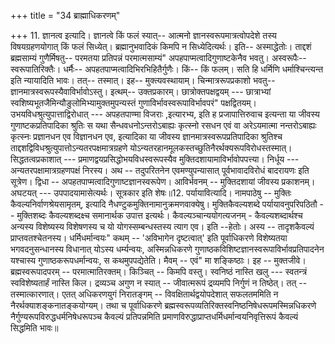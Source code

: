 +++
title = "34 ब्राह्माधिकरणम्"

+++
11. ज्ञानत्व इत्यादि। ज्ञानत्वे किं फलं स्यात्-- आत्मनो ज्ञानस्वरूपमात्रत्वोपदेशे तस्य विषयग्रहणयोगात् किं फलं सिध्येत्। ब्रह्मानुभवादिकं किमपि न सिध्येदित्यर्थः। इति-- अस्माद्धेतोः। ताद्दशं ब्रह्मसाम्यं गुणैर्मिषतु-- परमतया प्रतिपन्नं परमात्मसाम्यं" अपहपाप्मत्वादिगुणाष्टकेनैव भवतु। अस्वरूपैः-- स्वरूपातिरिक्तैः। धर्मैः-- अपहतपाप्मत्वादिभिरभिहितैर्गुणैः। किं-- किं फलम्। सति हि धर्मिणि धर्माश्चिन्त्यन्त इति न्यायादिति भावः। तत्-- तस्मात्। इह-- मुक्त्यवस्थायाम्। चिन्मात्ररूपप्रकाशो भवतु-- ज्ञानमात्रस्वरूपस्यैवाविर्भावोऽस्तु। इत्थम्-- उक्तप्रकारम्। छात्रोक्तपक्षद्वयम् --- छात्राभ्यां स्वशिष्यभूतजैमिन्यौङुलोमिभ्यामुक्तमुपन्यस्तं गुणाविर्भावस्वरूपाविर्भावपरं" पक्षद्वितयम्। उभयविधश्रुत्युपात्ताद्विरोधात् --- अपहतपाण्मा विजराः ,इत्यारभ्य, इति ह प्रजापात्तिरुवाच इत्यन्ता या जीवस्य गुणाष्टकप्रतिपादिका श्रुतिः स यथा सैन्धवधनोऽन्तरोऽबाह्यः कृत्स्नो रसधन एवं वा अरेऽयमात्मा नन्तरोऽबाह्यः कृत्स्नः प्रज्ञानधन एव विज्ञानधन एव, इत्यादिका या जीवस्य ज्ञानमात्रस्वरूपप्रतिपादिका श्रुतिश्च ताद्दशद्विविधश्रुत्युपात्तोऽन्यतरपक्षमात्रग्रहणे योऽन्यतरहानमूलकस्तच्छुतिनैरर्थक्यरूपविरोधस्तस्मात्। सिद्धतत्वप्रकाशात् --- प्रमाणद्वयप्रसिद्धोभयविधस्वरूपस्यैव मुक्तिदशायामाविर्भावोपपत्त्या। निर्धूय --- अन्यतरपक्षामात्रग्रहणपक्षं निरस्य। अथ -- तदुपरितनेन एवमण्युपन्यासात् पूर्वभावादविरोधं बादरायणः इति सूत्रेण। द्विधा -- अपहतपाप्मत्वादिगुणाष्टज्ञानस्वरूपेण। आविर्भवनम् -- मुक्तिदशायां जीवस्य प्रकाशनम्। अघटयत् --- उपपादयामासेत्यर्थः। सूत्रकार इति शेषः॥12. पर्यायावित्यादि। नामपाठेषु -- मुक्तिः कैवल्यनिर्वाणश्रेयसामृतम्, इत्यादि नैधण्टुकमुक्तिनामानुक्रमणवाक्येषु। मुक्तिकैवल्यशब्दे पर्यायावनुपरिपठितौ -- मुक्तिशब्दः कैवल्यशब्दक्ष्च समानार्थक उपात्त इत्यर्थः। कैवल्यञ्चान्ययोगत्यजनम् - कैवल्यशब्दार्थश्च अन्यस्य विशेष्यस्य विशेषणस्य च यो योगस्सम्बन्धस्तस्य त्याग एव। इति --हेतोः। अस्य -- तादृशकैवल्यं प्राप्तवतश्चेतनस्य। धर्मिधर्मान्वयः" कथम् -- 'अविभागेन दृष्टत्वात्' इति पूर्वाधिकरणे विशेष्यतया भगवदनुसन्धानस्य विधानात् योऽस्य धर्म्यन्वयः, अस्मिन्नधिकरणे गुणाष्ठकविशिष्टज्ञानस्वरूपाविर्भावप्रतिपादनेन यश्चास्य गुणाष्ठकरूपधर्मान्वयः, स कथमुपपद्येतेति। मैवम् -- एवं" मा शङ्किष्ठाः। इह -- मुक्तजीवे। ब्रह्मस्वरूपादपरम् -- परमात्मातिरक्तम्। किञ्चित् -- किमपि वस्तु। स्वनिष्ठं नास्ति खलु --- स्वतन्त्रं स्वविशेष्यतार्हं नास्ति किल। द्रव्यञ्च अगुण न स्यात् -- जीवात्मरूपं द्रव्यमपि निर्गुणं न तिष्ठेत्। तत् -- तस्मात्कारणात्। एतत् अधिकरणयुगं निरातङ्गम् -- विवक्षितार्थद्वयोपदेशात् सफलतममिति न नैरर्थक्याशङ्कनातङ्कयोग्यम्। तथा च पूर्वाधिकरणे ब्रह्मस्वरूपव्यतिरिक्तस्वनिष्ठनिषेधरूपमस्मिन्नधिकरणे नैर्गुण्यरूपविरुद्धधर्मनिषेधरूपञ्च कैवल्यं प्रतिपन्नमिति प्रमाणविरुद्धाप्राप्तधर्मिधर्मान्वयनिवृत्तिरूपं कैवल्यं सिद्धमिति भावः॥